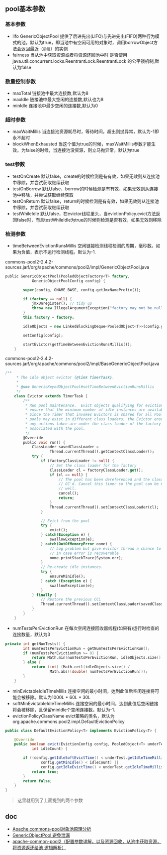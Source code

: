 ## pool基本参数

### 基本参数

- lifo
   GenericObjectPool 提供了后进先出(LIFO)与先进先出(FIFO)两种行为模式的池。默认为true，即当池中有空闲可用的对象时，调用borrowObject方法会返回最近（`后进`）的实例
- fairness
   当从池中获取资源或者将资源还回池中时 是否使用java.util.concurrent.locks.ReentrantLock.ReentrantLock 的公平锁机制,默认为false

### 数量控制参数

- maxTotal
   链接池中最大连接数,默认为8
- maxIdle
   链接池中最大空闲的连接数,默认也为8
- minIdle
   连接池中最少空闲的连接数,默认为0

### 超时参数

- maxWaitMillis
   当连接池资源耗尽时，等待时间，超出则抛异常，默认为-1即永不超时
- blockWhenExhausted
   当这个值为true的时候，maxWaitMillis参数才能生效。为false的时候，当连接池没资源，则立马抛异常。默认为true

### test参数

- testOnCreate
   默认false，create的时候检测是有有效，如果无效则从连接池中移除，并尝试获取继续获取
- testOnBorrow
   默认false，borrow的时候检测是有有效，如果无效则从连接池中移除，并尝试获取继续获取
- testOnReturn
   默认false，return的时候检测是有有效，如果无效则从连接池中移除，并尝试获取继续获取
- testWhileIdle
   默认false，在evictor线程里头，当evictionPolicy.evict方法返回false时，而且testWhileIdle为true的时候则检测是否有效，如果无效则移除

### 检测参数

- timeBetweenEvictionRunsMillis
   空闲链接检测线程检测的周期，毫秒数。如果为负值，表示不运行检测线程。默认为-1.

commons-pool2-2.4.2-sources.jar!/org/apache/commons/pool2/impl/GenericObjectPool.java



```dart
public GenericObjectPool(PooledObjectFactory<T> factory,
            GenericObjectPoolConfig config) {

        super(config, ONAME_BASE, config.getJmxNamePrefix());

        if (factory == null) {
            jmxUnregister(); // tidy up
            throw new IllegalArgumentException("factory may not be null");
        }
        this.factory = factory;

        idleObjects = new LinkedBlockingDeque<PooledObject<T>>(config.getFairness());

        setConfig(config);

        startEvictor(getTimeBetweenEvictionRunsMillis());
    }
```

commons-pool2-2.4.2-sources.jar!/org/apache/commons/pool2/impl/BaseGenericObjectPool.java



```dart
/**
     * The idle object evictor {@link TimerTask}.
     *
     * @see GenericKeyedObjectPool#setTimeBetweenEvictionRunsMillis
     */
    class Evictor extends TimerTask {
        /**
         * Run pool maintenance.  Evict objects qualifying for eviction and then
         * ensure that the minimum number of idle instances are available.
         * Since the Timer that invokes Evictors is shared for all Pools but
         * pools may exist in different class loaders, the Evictor ensures that
         * any actions taken are under the class loader of the factory
         * associated with the pool.
         */
        @Override
        public void run() {
            ClassLoader savedClassLoader =
                    Thread.currentThread().getContextClassLoader();
            try {
                if (factoryClassLoader != null) {
                    // Set the class loader for the factory
                    ClassLoader cl = factoryClassLoader.get();
                    if (cl == null) {
                        // The pool has been dereferenced and the class loader
                        // GC'd. Cancel this timer so the pool can be GC'd as
                        // well.
                        cancel();
                        return;
                    }
                    Thread.currentThread().setContextClassLoader(cl);
                }

                // Evict from the pool
                try {
                    evict();
                } catch(Exception e) {
                    swallowException(e);
                } catch(OutOfMemoryError oome) {
                    // Log problem but give evictor thread a chance to continue
                    // in case error is recoverable
                    oome.printStackTrace(System.err);
                }
                // Re-create idle instances.
                try {
                    ensureMinIdle();
                } catch (Exception e) {
                    swallowException(e);
                }
            } finally {
                // Restore the previous CCL
                Thread.currentThread().setContextClassLoader(savedClassLoader);
            }
        }
    }
```

- numTestsPerEvictionRun
   在每次空闲连接回收器线程(如果有)运行时检查的连接数量，默认为3



```cpp
private int getNumTests() {
        int numTestsPerEvictionRun = getNumTestsPerEvictionRun();
        if (numTestsPerEvictionRun >= 0) {
            return Math.min(numTestsPerEvictionRun, idleObjects.size());
        } else {
            return (int) (Math.ceil(idleObjects.size() /
                    Math.abs((double) numTestsPerEvictionRun)));
        }
    }
```

- minEvictableIdleTimeMillis
   连接空闲的最小时间，达到此值后空闲连接将可能会被移除。默认为1000L * 60L * 30L
- softMinEvictableIdleTimeMillis
   连接空闲的最小时间，达到此值后空闲链接将会被移除，且保留minIdle个空闲连接数。默认为-1.
- evictionPolicyClassName
   evict策略的类名，默认为org.apache.commons.pool2.impl.DefaultEvictionPolicy



```java
public class DefaultEvictionPolicy<T> implements EvictionPolicy<T> {

    @Override
    public boolean evict(EvictionConfig config, PooledObject<T> underTest,
            int idleCount) {

        if ((config.getIdleSoftEvictTime() < underTest.getIdleTimeMillis() &&
                config.getMinIdle() < idleCount) ||
                config.getIdleEvictTime() < underTest.getIdleTimeMillis()) {
            return true;
        }
        return false;
    }
}
```

> 这里就用到了上面提到的两个参数

## doc

- [Apache commons-pool对象池原理分析](https://link.jianshu.com?t=http://shift-alt-ctrl.iteye.com/blog/1917782)
- [GenericObjectPool 避免泄漏](https://link.jianshu.com?t=https://segmentfault.com/a/1190000006889810)
- [apache-common-pool2（配置参数详解，以及资源回收，从池中获取资源，将资源返还给池 逻辑解析）](https://link.jianshu.com?t=http://blog.csdn.net/liang_love_java/article/details/50510753)
